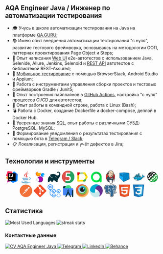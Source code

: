 ## AQA Engineer Java / Инженер по автоматизации тестирования

- 🎓 Учусь в школе автоматизации тестирования на Java на платформе [QA.GURU](https://qa.guru/);
- 📚 Имею опыт внедрения автоматизации тестирования "с нуля", развитие тестового фреймворка, основываясь на методологии ООП, паттернах проектирования Page Object и Steps;
- 🚀 Опыт написания [Web UI](https://github.com/sbrownbear/web_tests_java) e2e-автотестов с использованием Java, Selenide, Allure, Jenkins, Selenoid и [REST API](https://github.com/sbrownbear/rest-api-tests/tree/specs) автотестов с библиотекой REST-Assured;
- 📲 [Мобильное тестирование](https://github.com/sbrownbear/mobile-tests) с помощью BrowserStack, Android Studio и Appium;
- 🔨 Работа с инструментами управления сборки проектов и тестовых фреймворков Gradle / Junit5;
- 👊 Опыт построения пайплайнов в [GitHub Actions](https://github.com/sbrownbear/allure-reports/actions), настройка "с нуля" процессов CI/CD для автотестов;
- 💾 Опыт работы в командной строке, работа с Linux (Bash);
- 💣 Работа с Docker, создание Dockerfile и docker-compose, деплой в Docker Hub.
- 📄 Уверенные знания [SQL](https://github.com/sbrownbear/sql_practice), опыт работы с различными СУБД: PostgreSQL, MySQL;
- 📨 Формирование уведомления о результатах тестирования с помощью бота в [Telegram / Slack](https://github.com/sbrownbear/telegram-bot_notifications);
- 📋 Локализация, регистрация и учёт дефектов в Jira;
<!-- - 📂 Умею работать с VCS Git, сервисами GitHub и Gitlab; -->
<!-- - 😎 Применение различных техник тест-дизайна для обеспечения максимального тестового покрытия; -->
<!-- - 🚴 Владею архитектурной [визуализацией](https://www.behance.net/sergeykonoplev58), умею рисовать и играю в теннис. -->

<!-- ---
- **Мои pet-проекты:** 
    - Web UI (ссылка) - краткое описание (технологии и что подключил)
    - REST API (ссылка) - краткое описание (технологии и что подключил)
    - Mobile (ссылка) - краткое описание (технологии и что подключил) -->

## Технологии и инструменты
<div align="center">
    <code><img alt='IntelliJ IDEA' height='42' title='IntelliJ IDEA' src='images/intellij-idea.svg'></code>
    <code><img alt='Java' height='42' title='Java' src='images/java.svg'></code>
    <code><img alt='Selenide' height='42' title='Selenide' src='images/selenide.svg'></code>
    <!-- <code><img alt='Selenium' height='42' title='Selenium' src='images/selenium.svg'></code> -->
    <code><img alt='Gradle' height='42' title='Gradle' src='images/gradle.svg'></code>
    <code><img alt='JUnit5' height='42' title='JUnit5' src='images/junit5.svg'></code>
    <code><img alt='Allure Report' height='42' title='Allure Report' src='images/allure-report.svg'></code>
    <code><img alt='Allure TestOps' height='42' title='Allure TestOps' src='images/allure-testops.svg'></code>
    <code><img alt='Jenkins' height='42' title='Jenkins' src='images/jenkins.svg'></code>
    <code><img alt='Selenoid' height='42' title='Selenoid' src='images/selenoid.svg'></code>
    <code><img alt='Docker' height='42' title='Docker' src='images/docker.svg'></code>
    <code><img alt='Rest-Assured' height='42' title='REST-Assured' src='images/rest-assured.svg'></code>
    <code><img alt='Postman' height='42' title='Postman' src='images/postman.svg'></code>
    <code><img alt='Git' height='42' title='Git' src='images/git.svg'></code>
    <code><img alt='GitHub Actions' height='42' title='GitHub Actions' src='images/github-actions.svg'></code>
    <!-- <code><img alt='GitHub' height='42' title='GitHub' src='images/github.svg'></code> -->
    <code><img alt='Android Studio' height='42' title='Android Studio' src='images/android-studio.svg'></code>
    <code><img alt='BrowserStack' height='42' title='BrowserStack' src='images/browserstack.svg'></code>
    <code><img alt='Appium' height='42' title='Appium' src='images/appium.svg'></code>
    <!-- <code><img alt='Jira' height='42' title='Jira' src='images/jira.svg'></code> -->
    <!-- <code><img alt='Markdown' height='42' title='Markdown' src='images/markdown.svg'></code> -->
    <code><img alt='PostgreSQL' height='42' title='PostgreSQL' src='images/postgressql.svg'></code>
    <code><img alt='HTML5' height='42' title='HTML5' src='images/html5.svg'></code>
    <code><img alt='CSS3' height='42' title='CSS3' src='images/css3.svg'></code>
    <!-- <code><img alt='Telegram' height='42' title='Telegram' src='images/telegram.svg'></code> -->
    <!-- <code><img alt='Spring' height='42' title='Spring' src='images/spring.svg'></code> -->
    <!-- <code><img alt='VSCVisual Studio Code' height='42' title='Visual Studio Code' src='images/vs-code.svg'></code> -->
    <!-- <code><img alt='Python' height='42' title='Python' src='images/python.svg'></code> -->
    <!-- <code><img alt='Figma' height='42' title='Figma' src='images/figma.svg'></code> -->
    <!-- <code><img alt='Photoshop' height='42' title='Photoshop' src='images/photoshop.svg'></code> -->
</div>

## Статистика
<div align="left">
    <img width=325 src="https://github-readme-stats.vercel.app/api/top-langs/?username=sbrownbear&border_radius=10&theme=react&layout=compact" alt="Most Used Languages"/>
    <img width=450 src="https://streak-stats.demolab.com/?user=sbrownbear&count_private=true&theme=react&border_radius=10" alt="streak stats"/>
</div>

### Контактные данные
<div align="left"> 
    <div align="left">
    </a>
        <a href="https://drive.google.com/file/d/1fbQ_vmuhFeMNBYfMmzIZh_xsLudJh1V8/view?usp=sharing">
        <img title="CV AQA Engineer Java" src="https://img.shields.io/badge/Portfolio-333333?style=for-the-badge&logo=todoist&logoColor=red" target="_blank" />
    </a>
        <a href="https://t.me/s_brown_bear" target="_blank">
        <img title="Telegram" src="https://img.shields.io/badge/Telegram-333333?style=for-the-badge&logo=telegram&logoColor=deepskyblue" target="_blank" />
    </a>
        <a href="https://www.linkedin.com/in/sergeykonoplev58/" target="_blank">
        <img title="LinkedIn" src="https://img.shields.io/badge/LinkedIn-333333?style=for-the-badge&logo=linkedin&logoColor=deepskyblue" target="_blank" />
    </a>
        <a href="https://www.behance.net/sergeykonoplev58" target="_blank">
        <img title="Behance" src="https://img.shields.io/badge/Behance-333333?style=for-the-badge&logo=behance&logoColor=red" target="_blank" />
    <!-- </a>
        <a href="mailto:sergey.gsarh@gmail.com">
        <img title="Gmail" src="https://img.shields.io/badge/Gmail-333333?style=for-the-badge&logo=gmail&logoColor=red" />
    </a> -->
    </div>
</div>